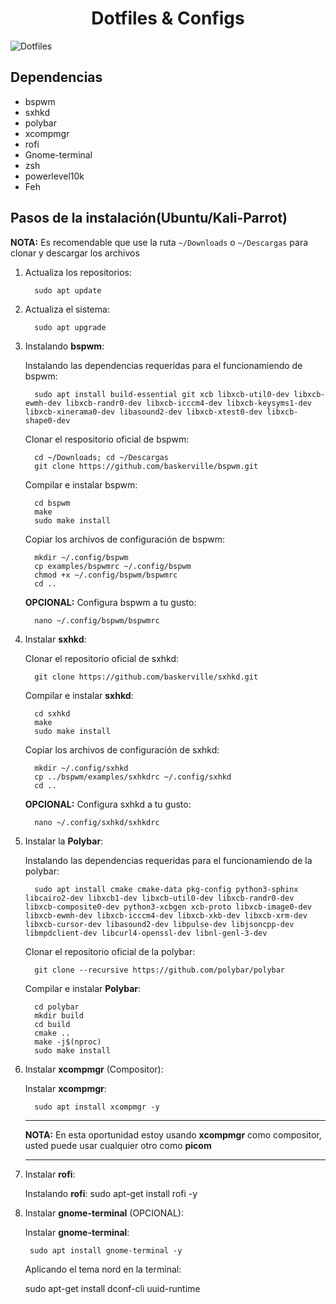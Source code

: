 <h1 align="center">Dotfiles & Configs</h1>	

![Dotfiles](.images/git-dot1.png)

## Dependencias
* bspwm
* sxhkd
* polybar
* xcompmgr
* rofi
* Gnome-terminal
* zsh
* powerlevel10k
* Feh

## Pasos de la instalación(Ubuntu/Kali-Parrot)
__NOTA:__ Es recomendable que use la ruta ``~/Downloads`` o ``~/Descargas`` para clonar y descargar los archivos 
1. Actualiza los repositorios:

		 sudo apt update
2. Actualiza el sistema:

		 sudo apt upgrade
3. Instalando __bspwm__:

	Instalando las dependencias requeridas para el funcionamiendo de bspwm:

		 sudo apt install build-essential git xcb libxcb-util0-dev libxcb-ewmh-dev libxcb-randr0-dev libxcb-icccm4-dev libxcb-keysyms1-dev libxcb-xinerama0-dev libasound2-dev libxcb-xtest0-dev libxcb-shape0-dev
	Clonar el respositorio oficial de bspwm:

		 cd ~/Downloads; cd ~/Descargas
		 git clone https://github.com/baskerville/bspwm.git
	Compilar e instalar bspwm:
			 
		 cd bspwm
		 make
		 sudo make install
	Copiar los archivos de configuración de bspwm:

		 mkdir ~/.config/bspwm
		 cp examples/bspwmrc ~/.config/bspwm
		 chmod +x ~/.config/bspwm/bspwmrc
		 cd ..
	__OPCIONAL:__ Configura bspwm a tu gusto:

		 nano ~/.config/bspwm/bspwmrc

4. Instalar __sxhkd__:
	
	Clonar el repositorio oficial de sxhkd:

		 git clone https://github.com/baskerville/sxhkd.git
	Compilar e instalar __sxhkd__:
			 
		 cd sxhkd
		 make
		 sudo make install
	Copiar los archivos de configuración de sxhkd:
			
		 mkdir ~/.config/sxhkd
		 cp ../bspwm/examples/sxhkdrc ~/.config/sxhkd
		 cd ..
	__OPCIONAL:__ Configura sxhkd a tu gusto:

		 nano ~/.config/sxhkd/sxhkdrc
	
5. Instalar la __Polybar__:
	
	Instalando las dependencias requeridas para el funcionamiendo de la polybar:

		 sudo apt install cmake cmake-data pkg-config python3-sphinx libcairo2-dev libxcb1-dev libxcb-util0-dev libxcb-randr0-dev libxcb-composite0-dev python3-xcbgen xcb-proto libxcb-image0-dev libxcb-ewmh-dev libxcb-icccm4-dev libxcb-xkb-dev libxcb-xrm-dev libxcb-cursor-dev libasound2-dev libpulse-dev libjsoncpp-dev libmpdclient-dev libcurl4-openssl-dev libnl-genl-3-dev
	Clonar el repositorio oficial de la polybar:
	
		 git clone --recursive https://github.com/polybar/polybar
	Compilar e instalar __Polybar__:

		 cd polybar
		 mkdir build
		 cd build
		 cmake ..
		 make -j$(nproc)
		 sudo make install
6. Instalar __xcompmgr__ (Compositor):
	
	Instalar __xcompmgr__:

		 sudo apt install xcompmgr -y

	---  
	 __NOTA:__ En esta oportunidad estoy usando __xcompmgr__ como compositor, usted puede usar cualquier otro como __picom__

	---

7. Instalar __rofi__:

	Instalando __rofi__:
		sudo apt-get install rofi -y

8. Instalar __gnome-terminal__ (OPCIONAL): 
	
	Instalar __gnome-terminal__:

		sudo apt install gnome-terminal -y

	Aplicando el tema nord en la terminal:
		
    sudo apt-get install dconf-cli uuid-runtime
		
		 
